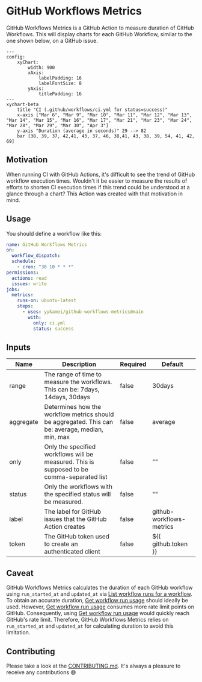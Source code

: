 # GitHub Workflows Metrics

GitHub Workflows Metrics is a GitHub Action to measure duration of GitHub Workflows.
This will display charts for each GitHub Workflow, similar to the one shown below, on a GitHub issue.

```mermaid
---
config:
    xyChart:
        width: 900
        xAxis:
            labelPadding: 16
            labelFontSize: 8
        yAxis:
            titlePadding: 16
---
xychart-beta
    title "CI (.github/workflows/ci.yml for status=success)"
    x-axis ["Mar 6", "Mar 9", "Mar 10", "Mar 11", "Mar 12", "Mar 13", "Mar 14", "Mar 15", "Mar 16", "Mar 17", "Mar 21", "Mar 23", "Mar 24", "Mar 28", "Mar 29", "Mar 30", "Apr 3"]
    y-axis "Duration (average in seconds)" 29 --> 82
    bar [38, 39, 37, 42,41, 43, 37, 46, 38,41, 43, 38, 39, 54, 41, 42, 69]
```

## Motivation

When running CI with GitHub Actions, it's difficult to see the trend of GitHub workflow execution times.
Wouldn't it be easier to measure the results of efforts to shorten CI execution times
if this trend could be understood at a glance through a chart?
This Action was created with that motivation in mind.

## Usage

You should define a workflow like this:

```yaml
name: GitHub Workflows Metrics
on:
  workflow_dispatch:
  schedule:
    - cron: "30 10 * * *"
permissions:
  actions: read
  issues: write
jobs:
  metrics:
    runs-on: ubuntu-latest
    steps:
      - uses: yykamei/github-workflows-metrics@main
        with:
          only: ci.yml
          status: success
```

## Inputs

| Name      | Description                                                                                      | Required | Default                  |
|-----------|--------------------------------------------------------------------------------------------------|----------|--------------------------|
| range     | The range of time to measure the workflows. This can be: 7days, 14days, 30days                   | false    | 30days                   |
| aggregate | Determines how the workflow metrics should be aggregated. This can be: average, median, min, max | false    | average                  |
| only      | Only the specified workflows will be measured. This is supposed to be comma-separated list       | false    | ""                       |
| status    | Only the workflows with the specified status will be measured.                                   | false    | ""                       |
| label     | The label for GitHub issues that the GitHub Action creates                                       | false    | github-workflows-metrics |
| token     | The GitHub token used to create an authenticated client                                          | false    | ${{ github.token }}      |

## Caveat

GitHub Workflows Metrics calculates the duration of each GitHub workflow using `run_started_at` and `updated_at` via
[List workflow runs for a workflow](https://docs.github.com/en/rest/actions/workflow-runs?apiVersion=2022-11-28#list-workflow-runs-for-a-workflow). To obtain an accurate duration,
[Get workflow run usage](https://docs.github.com/en/rest/actions/workflow-runs?apiVersion=2022-11-28#get-workflow-run-usage) should ideally be used.
However, [Get workflow run usage](https://docs.github.com/en/rest/actions/workflow-runs?apiVersion=2022-11-28#get-workflow-run-usage) consumes more rate limit points on GitHub.
Consequently, using [Get workflow run usage](https://docs.github.com/en/rest/actions/workflow-runs?apiVersion=2022-11-28#get-workflow-run-usage) would quickly reach GitHub's rate limit.
Therefore, GitHub Workflows Metrics relies on `run_started_at` and `updated_at`
for calculating duration to avoid this limitation.

## Contributing

Please take a look at the [CONTRIBUTING.md](CONTRIBUTING.md). It's always a pleasure to receive any contributions 😄
